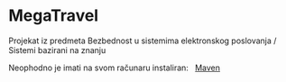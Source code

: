 # MegaTravel
Projekat iz predmeta Bezbednost u sistemima elektronskog poslovanja / Sistemi bazirani na znanju

Neophodno je imati na svom računaru instaliran: &nbsp; <a href="https://maven.apache.org/">Maven</a>
